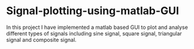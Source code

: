 # Signal-plotting-using-matlab-GUI
In this project I have implemented a matlab based GUI to plot and analyse different types of signals including sine signal, square signal, triangular signal and composite signal.
